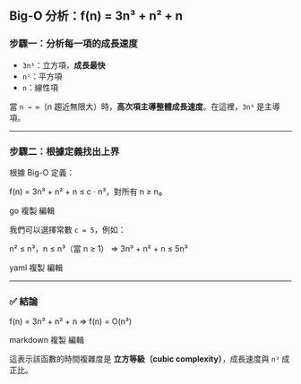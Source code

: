 ## Big-O 分析：f(n) = 3n³ + n² + n

### 步驟一：分析每一項的成長速度

- `3n³`：立方項，**成長最快**
- `n²`：平方項
- `n`：線性項

當 `n → ∞`（n 趨近無限大）時，**高次項主導整體成長速度**。在這裡，`3n³` 是主導項。

---

### 步驟二：根據定義找出上界

根據 Big-O 定義：

f(n) = 3n³ + n² + n ≤ c · n³，對所有 n ≥ n₀

go
複製
編輯

我們可以選擇常數 `c = 5`，例如：

n² ≤ n³，n ≤ n³（當 n ≥ 1）
⇒ 3n³ + n² + n ≤ 5n³

yaml
複製
編輯

---

### ✅ 結論

f(n) = 3n³ + n² + n ⇒ f(n) = O(n³)

markdown
複製
編輯

這表示該函數的時間複雜度是 **立方等級（cubic complexity）**，成長速度與 `n³` 成正比。
